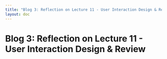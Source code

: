 ```yaml
---
title: "Blog 3: Reflection on Lecture 11 - User Interaction Design & Review"
layout: doc
---
```


# Blog 3: Reflection on Lecture 11 - User Interaction Design & Review

